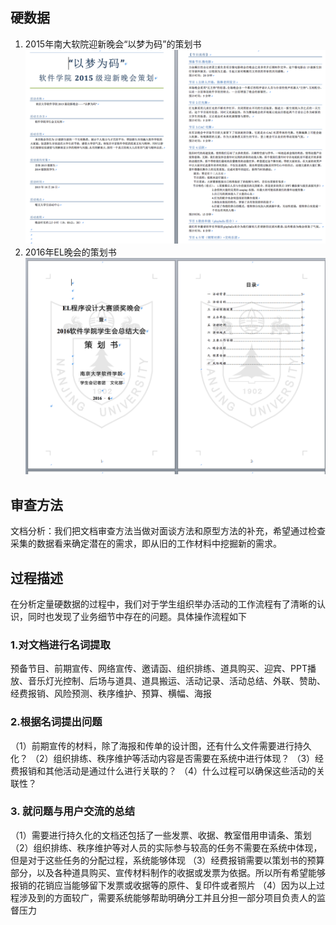 ## 硬数据
 

1. 2015年南大软院迎新晚会“以梦为码”的策划书
![](/2015以梦为码策划.png)
2. 2016年EL晚会的策划书
![](/2016EL策划.png)

## 审查方法

文档分析：我们把文档审查方法当做对面谈方法和原型方法的补充，希望通过检查采集的数据看来确定潜在的需求，即从旧的工作材料中挖掘新的需求。

## 过程描述

在分析定量硬数据的过程中，我们对于学生组织举办活动的工作流程有了清晰的认识，同时也发现了业务细节中存在的问题。具体操作流程如下

### 1.对文档进行名词提取

预备节目、前期宣传、网络宣传、邀请函、组织排练、道具购买、迎宾、PPT播放、音乐灯光控制、后场与道具、道具搬运、活动记录、活动总结、外联、赞助、经费报销、风险预测、秩序维护、预算、横幅、海报

### 2.根据名词提出问题

（1）前期宣传的材料，除了海报和传单的设计图，还有什么文件需要进行持久化？
（2）组织排练、秩序维护等活动内容是否需要在系统中进行体现？
（3）经费报销和其他活动是通过什么进行关联的？
（4）什么过程可以确保这些活动的关联性？

### 3. 就问题与用户交流的总结

（1）需要进行持久化的文档还包括了一些发票、收据、教室借用申请条、策划
（2）组织排练、秩序维护等对人员的实际参与较高的任务不需要在系统中体现，但是对于这些任务的分配过程，系统能够体现
（3）经费报销需要以策划书的预算部分，以及各种道具购买、宣传材料制作的收据或发票为依据。所以所有希望能够报销的花销应当能够留下发票或收据等的原件、复印件或者照片
（4）因为以上过程涉及到的方面较广，需要系统能够帮助明确分工并且分担一部分项目负责人的监督压力
